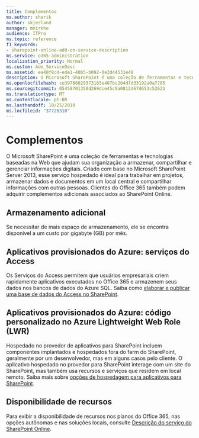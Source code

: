 ```yaml
---
title: Complementos
ms.author: sharik
author: skjerland
manager: mnirkhe
audience: ITPro
ms.topic: reference
f1_keywords:
- sharepoint-online-add-on-service-description
ms.service: o365-administration
localization_priority: Normal
ms.custom: Adm_ServiceDesc
ms.assetid: ea48f8c4-ede1-40b5-b092-0e3d44531e48
description: O Microsoft SharePoint é uma coleção de ferramentas e tecnologias baseadas na Web que ajudam sua organização a armazenar, compartilhar e gerenciar informações digitais. Criado com base no Microsoft SharePoint Server 2013, esse serviço hospedado é ideal para trabalhar em projetos, armazenar dados e documentos em um local central e compartilhar informações com outras pessoas. Clientes do Office 365 também podem adquirir complementos adicionais associados ao SharePoint Online.
ms.openlocfilehash: ce39786029373163e407bc204d7d33192a0a7785
ms.sourcegitcommit: 05458701350d269dce45c9a0812d67d653c52621
ms.translationtype: MT
ms.contentlocale: pt-BR
ms.lasthandoff: 10/25/2019
ms.locfileid: "37726310"
---
```

# <a name="add-ons"></a>Complementos

O Microsoft SharePoint é uma coleção de ferramentas e tecnologias baseadas na Web que ajudam sua organização a armazenar, compartilhar e gerenciar informações digitais. Criado com base no Microsoft SharePoint Server 2013, esse serviço hospedado é ideal para trabalhar em projetos, armazenar dados e documentos em um local central e compartilhar informações com outras pessoas. Clientes do Office 365 também podem adquirir complementos adicionais associados ao SharePoint Online.
  
## <a name="additional-storage"></a>Armazenamento adicional

Se necessitar de mais espaço de armazenamento, ele se encontra disponível a um custo por gigabyte (GB) por mês.
  
## <a name="azure-provisioned-apps-access-services"></a>Aplicativos provisionados do Azure: serviços do Access

Os Serviços do Access permitem que usuários empresariais criem rapidamente aplicativos executados no Office 365 e armazenem seus dados nos bancos de dados do Azure SQL. Saiba como [elaborar e publicar uma base de dados do Access no SharePoint](https://go.microsoft.com/fwlink/p/?LinkID=393754).
  
## <a name="azure-provisioned-apps-custom-code-in-azure-lightweight-web-role-lwr"></a>Aplicativos provisionados do Azure: código personalizado no Azure Lightweight Web Role (LWR)

Hospedado no provedor de aplicativos para SharePoint incluem componentes implantados e hospedados fora do farm do SharePoint, geralmente por um desenvolvedor, mas em alguns casos pelo cliente. O aplicativo hospedado no provedor para SharePoint interage com um site do SharePoint, mas também usa recursos e serviços que residem em local remoto. Saiba mais sobre [opções de hospedagem para aplicativos para SharePoint](https://go.microsoft.com/fwlink/?LinkId=271314).
  
## <a name="feature-availability"></a>Disponibilidade de recursos

Para exibir a disponibilidade de recursos nos planos do Office 365, nas opções autônomas e nas soluções locais, consulte [Descrição do serviço do SharePoint Online](sharepoint-online-service-description.md).
  